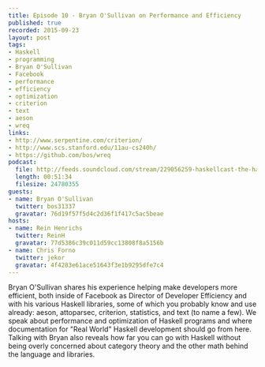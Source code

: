 ```yaml
--- 
title: Episode 10 - Bryan O'Sullivan on Performance and Efficiency
published: true
recorded: 2015-09-23
layout: post
tags:
- Haskell
- programming
- Bryan O'Sullivan
- Facebook
- performance
- efficiency
- optimization
- criterion
- text
- aeson
- wreq
links:
- http://www.serpentine.com/criterion/
- http://www.scs.stanford.edu/11au-cs240h/
- https://github.com/bos/wreq
podcast:
  file: http://feeds.soundcloud.com/stream/229056259-haskellcast-the-haskell-cast-10-bryan-osullivan.mp3
  length: 00:51:34
  filesize: 24780355
guests:
- name: Bryan O'Sullivan
  twitter: bos31337
  gravatar: 76d19f57f5d4c2d36f1f417c5ac5beae
hosts:
- name: Rein Henrichs
  twitter: ReinH
  gravatar: 77d5386c39c011d59cc13808f8a5156b
- name: Chris Forno
  twitter: jekor
  gravatar: 4f4283e61ace51643f3e1b9295dfe7c4
---
```

Bryan O'Sullivan shares his experience helping make developers more efficient, both inside of Facebook as Director of Developer Efficiency and with his various Haskell libraries, some of which you probably know and use already: aeson, attoparsec, criterion, statistics, and text (to name a few). We speak about performance and optimization of Haskell programs and where documentation for "Real World" Haskell development should go from here. Talking with Bryan also reveals how far you can go with Haskell without being overly concerned about category theory and the other math behind the language and libraries.

